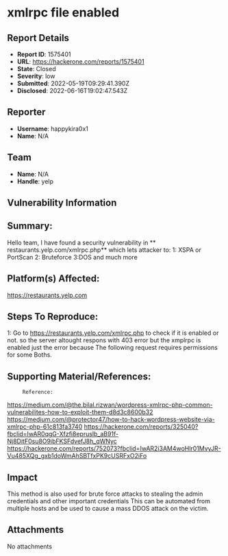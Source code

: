 # xmlrpc file enabled

## Report Details
- **Report ID**: 1575401
- **URL**: https://hackerone.com/reports/1575401
- **State**: Closed
- **Severity**: low
- **Submitted**: 2022-05-19T09:29:41.390Z
- **Disclosed**: 2022-06-16T19:02:47.543Z

## Reporter
- **Username**: happykira0x1
- **Name**: N/A

## Team
- **Name**: N/A
- **Handle**: yelp

## Vulnerability Information
## Summary:

Hello team,
I have found a security vulnerability in ** restaurants.yelp.com/xmlrpc.php** which lets attacker to:
1: XSPA or PortScan
2: Bruteforce
3:DOS and much more
## Platform(s) Affected:
  https://restaurants.yelp.com

## Steps To Reproduce:
1: Go to https://restaurants.yelp.com/xmlrpc.php to check if it is enabled or not. so the server altought respons with 403 error but the xmplrpc is enabled just the error because The following request requires permissions for some Boths.

## Supporting Material/References:
         Reference:
https://medium.com/@the.bilal.rizwan/wordpress-xmlrpc-php-common-vulnerabilites-how-to-exploit-them-d8d3c8600b32
https://medium.com/@protector47/how-to-hack-wordpress-website-via-xmlrpc-php-61c813fa3740
https://hackerone.com/reports/325040?fbclid=IwAR0qgG-Xfzfi8epruslb_aB91f-Nj8DitF0su8O9ibFKSFdvefJ8h_qWNyc
https://hackerone.com/reports/752073?fbclid=IwAR2i3AM4woHlr01MvyJR-Vu485XQg_gxb1doWmAhSBTfxPK9cUSRFxO2iFo

## Impact

This method is also used for brute force attacks to stealing the admin credentials and other important credentials
This can be automated from multiple hosts and be used to cause a mass DDOS attack on the victim.

## Attachments
No attachments
